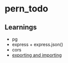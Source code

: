 # pern_todo

## Learnings

- pg
- express + express.json()
- cors
- [exporting and importing](https://www.sitepoint.com/understanding-module-exports-exports-node-js/)